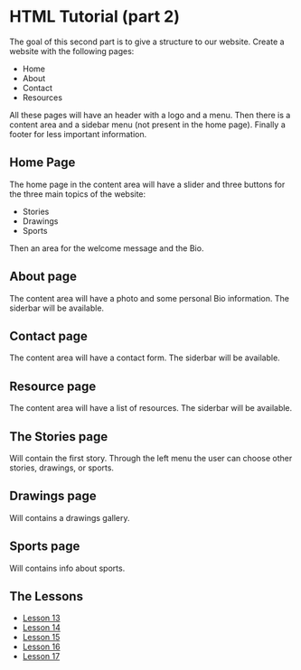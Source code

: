 # HTML Tutorial (part 2)

The goal of this second part is to give a structure to our website.
Create a website with the following pages:

* Home
* About
* Contact
* Resources

All these pages will have an header with a logo and a menu.
Then there is a content area and a sidebar menu (not present in the home page).
Finally a footer for less important information.

## Home Page

The home page in the content area will have a slider and three buttons for
the three main topics of the website:

* Stories
* Drawings
* Sports

Then an area for the welcome message and the Bio.

## About page

The content area will have a photo and some personal Bio information. The
siderbar will be available.

## Contact page

The content area will have a contact form. The siderbar will be available.

## Resource page

The content area will have a list of resources. The siderbar will be available.

## The Stories page

Will contain the first story. Through the left menu the user can choose other
stories, drawings, or sports.

## Drawings page

Will contains a drawings gallery.

## Sports page

Will contains info about sports.

## The Lessons

* [Lesson 13](https://github.com/sasadangelo/html-hero/tree/master/part-2/lesson-13)
* [Lesson 14](https://github.com/sasadangelo/html-hero/tree/master/part-2/lesson-14)
* [Lesson 15](https://github.com/sasadangelo/html-hero/tree/master/part-2/lesson-15)
* [Lesson 16](https://github.com/sasadangelo/html-hero/tree/master/part-2/lesson-16)
* [Lesson 17](https://github.com/sasadangelo/html-hero/tree/master/part-2/lesson-17)
